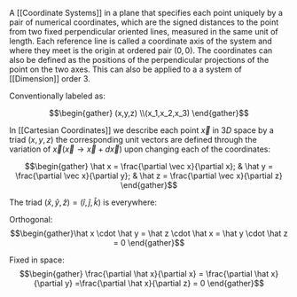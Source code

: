 A [[Coordinate Systems]] in a plane that specifies each point uniquely by a pair of numerical coordinates, which are the signed distances to the point from two fixed perpendicular oriented lines, measured in the same unit of length. Each reference line is called a coordinate axis of the system and where they meet is the origin at ordered pair $(0,0)$. The coordinates can also be defined as the positions of the perpendicular projections of the point on the two axes. This can also be applied to a a system of [[Dimension]] order 3.

Conventionally labeled as: 

$$\begin{gather} (x,y,z) \\(x_1,x_2,x_3) \end{gather}$$

In [[Cartesian Coordinates]] we describe each point $\vec x$ in $3D$ space by a triad $(x,y,z)$ the corresponding unit vectors are defined through the variation of $\vec x (\vec x \rightarrow \vec x + d\vec x)$ upon changing each of the coordinates:

$$\begin{gather} \hat x = \frac{\partial \vec x}{\partial x}; & \hat y = \frac{\partial \vec x}{\partial y}; & \hat z = \frac{\partial \vec x}{\partial z} \end{gather}$$

The triad $(\hat x,\hat y, \hat z) = (\hat i, \hat j, \hat k)$ is everywhere:

Orthogonal:
$$\begin{gather}\hat x \cdot \hat y = \hat z \cdot \hat x = \hat y \cdot \hat z = 0 \end{gather}$$

Fixed in space:
$$\begin{gather} \frac{\partial \hat x}{\partial x} = \frac{\partial \hat x}{\partial y} =\frac{\partial \hat x}{\partial z} = 0 \end{gather}$$